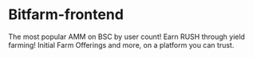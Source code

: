 # Bitfarm-frontend
The most popular AMM on BSC by user count! Earn RUSH through yield farming! Initial Farm Offerings and more, on a platform you can trust.
